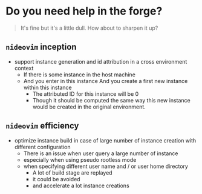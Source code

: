# Do you need help in the forge?

> It's fine but it's a little dull.
> How about to sharpen it up?

## `nideovim` inception

- support instance generation and id attribution in a cross environment context
  - If there is some instance in the host machine
  - And you enter in this instance
   And you create a first new instance within this instance
    - The attributed ID for this instance will be 0
    - Though it should be computed the same way this new instance would be
      created in the original environment.

## `nideovim` efficiency

- optimize instance build in case of large number of instance creation with
  different configuration
  - There is an issue when user query a large number of instance
  - especially when using pseudo rootless mode
  - when specifying different user name and / or user home directory
    - A lot of build stage are replayed
    - it could be avoided
    - and accelerate a lot instance creations
